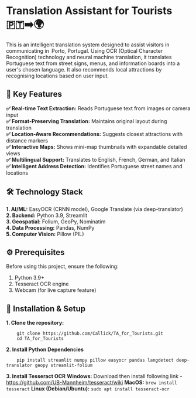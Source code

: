 # Translation Assistant for Tourists 🇵🇹➡️🌍
This is an intelligent translation system designed to assist visitors in communicating in Porto, Portugal. Using OCR (Optical Character Recognition) technology and neural machine translation, it translates Portuguese text from street signs, menus, and information boards into a user's chosen language. It also recommends local attractions by recognising locations based on user input.
## 🔑 Key Features
**✅ Real-time Text Extraction:** Reads Portuguese text from images or camera input<br>
**✅ Format-Preserving Translation:** Maintains original layout during translation<br>
**✅ Location-Aware Recommendations:** Suggests closest attractions with distance markers<br>
**✅ Interactive Maps:** Shows mini-map thumbnails with expandable detailed views<br>
**✅ Multilingual Support:** Translates to English, French, German, and Italian<br>
**✅ Intelligent Address Detection:** Identifies Portuguese street names and locations
## 🛠 Technology Stack
  **1. AI/ML:** EasyOCR (CRNN model), Google Translate (via deep-translator) <br>
  **2. Backend:** Python 3.9, Streamlit <br>
  **3. Geospatial:** Folium, GeoPy, Nominatim <br>
  **4. Data Processing:** Pandas, NumPy <br>
  **5. Computer Vision:** Pillow (PIL) <br>
## ⚙️ Prerequisites
Before using this project, ensure the following:
  1. Python 3.9+
  2. Tesseract OCR engine
  3. Webcam (for live capture feature)
## 🚀 Installation & Setup
 **1. Clone the repository:**
```
    git clone https://github.com/Callick/TA_for_Tourists.git
    cd TA_for_Tourists
```
 **2. Install Python Dependencies**
```
    pip install streamlit numpy pillow easyocr pandas langdetect deep-translator geopy streamlit-folium
```
 **3. Install Tesseract OCR**
   **Windows:** Download then install following link - https://github.com/UB-Mannheim/tesseract/wiki
   **MacOS:** ``` brew install tesseract ```
   **Linux (Debian/Ubuntu):** ``` sudo apt install tesseract-ocr ```
   
